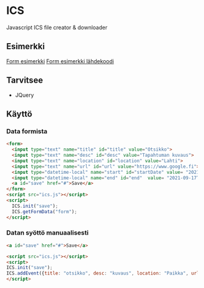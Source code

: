 # ICS
Javascript ICS file creator &amp; downloader

## Esimerkki
  <a href="https://hittosepi.github.io/" target="_blank">Form esimerkki</a>
  <a href="https://github.com/hittoSepi/hittoSepi.github.io/" target="_blank">Form esimerkki lähdekoodi</a>
## Tarvitsee 
- JQuery
## Käyttö
### Data formista
```html
<form>
  <input type="text" name="title" id="title" value="Otsikko">
  <input type="text" name="desc" id="desc" value="Tapahtuman kuvaus">
  <input type="text" name="location" id="location" value="Lahti">
  <input type="text" name="url" id="url" value="https://www.google.fi">
  <input type="datetime-local" name="start" id="startDate" value= "2021-09-16T10:12">
  <input type="datetime-local" name="end" id="end"  value= "2021-09-17T10:12">
  <a id="save" href="#">Save</a>
</form>
<script src="ics.js"></script>
<script>
  ICS.init("save");
  ICS.getFormData("form");
</script>
```
### Datan syöttö manuaalisesti
```html
<a id="save" href="#">Save</a>

<script src="ics.js"></script>
<script>
ICS.init("save");
ICS.addEvent({title: "otsikko", desc: "kuvaus", location: "Paikka", url: "webosoite", start:Date(), end: Date()});
</script>
```

